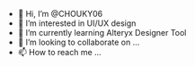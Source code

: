 - 👋 Hi, I’m @CHOUKY06
- 👀 I’m interested in UI/UX design
- 🌱 I’m currently learning Alteryx Designer Tool
- 💞️ I’m looking to collaborate on ...
- 📫 How to reach me ...

<!---
CHOUKY06/CHOUKY06 is a ✨ special ✨ repository because its `README.md` (this file) appears on your GitHub profile.
You can click the Preview link to take a look at your changes.
--->
